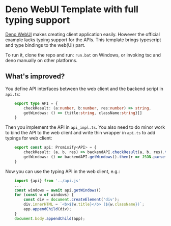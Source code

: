 # Deno WebUI Template with full typing support

[Deno WebUI](https://github.com/webui-dev/deno-webui) makes creating client application easily. However the official example lacks typing support for the APIs.
This template brings typescript and type bindings to the web(UI) part.

To run it, clone the repo and run: `run.bat` on Windows, or invoking tsc and deno manually on other platforms.

## What's improved?

You define API interfaces between the web client and the backend script in `api.ts`:

```typescript
    export type API = {
        checkResult: (a:number, b:number, res:number) => string,
        getWindows: () => {title:string, className:string}[]
    }
```

Then you implement the API in `api_impl.ts`. You also need to do minor work to bind the API to the web client and write thin wrapper in `api.ts` to add typings for web client:

```typescript
    export const api: Promisify<API> = {
        checkResult: (a, b, res) => backendAPI.checkResult(a, b, res).then(r => JSON.parse(r)),
        getWindows: () => backendAPI.getWindows().then(r => JSON.parse(r))
    }
```

Now you can use the typing API in the web client, e.g.:

```typescript
    import {api} from '../api.js'
    ...
    const windows = await api.getWindows()
    for (const w of windows) {
        const div = document.createElement('div');
        div.innerHTML = `<b>${w.title}</b> (${w.className})`;
        app.appendChild(div);
    }
    document.body.appendChild(app);
```
